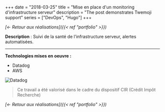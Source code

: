 +++
date = "2018-03-25"
title = "Mise en place d'un monitoring d'infrastructure serveur"
description = "The post demonstrates Twemoji support"
series = ["DevOps", "Hugo"]
+++

*[<- Retour aux réalisations]({{< ref "portfolio" >}})*

**Description** : Suivi de la santé de l'infrastructure serveur, alertes automatisées.

*** 

**Technologies mises en oeuvre :**
- Datadog
- AWS

![Datadog](/images/datadog.png "Datadog")

> Ce travail a été valorisé dans le cadre du dispositif CIR (Crédit Impôt Recherche)

*[<- Retour aux réalisations]({{< ref "portfolio" >}})*
